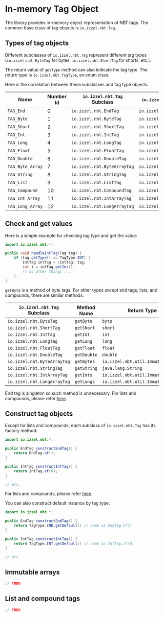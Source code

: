 # In-memory Tag Object

The library provides in-memory object representation of NBT tags. The common base class of tag objects is `io.izzel.nbt.Tag`.

## Types of tag objects

Different subclasses of `io.izzel.nbt.Tag` represent different tag types (`io.izzel.nbt.ByteTag` for bytes, `io.izzel.nbt.ShortTag` for shorts, etc.).

The return value of `getType` method can also indicate the tag type. The return type is `io.izzel.nbt.TagType`, an enum class.

Here is the correlation between these subclasses and tag type objects:

| Name             | Number Id | `io.izzel.nbt.Tag` Subclass  | `io.izzel.nbt.TagType` Instance   |
| ---------------- | --------- | ---------------------------- | --------------------------------- |
| `TAG_End`        | 0         | `io.izzel.nbt.EndTag`        | `io.izzel.nbt.TagType.END`        |
| `TAG_Byte`       | 1         | `io.izzel.nbt.ByteTag`       | `io.izzel.nbt.TagType.BYTE`       |
| `TAG_Short`      | 2         | `io.izzel.nbt.ShortTag`      | `io.izzel.nbt.TagType.SHORT`      |
| `TAG_Int`        | 3         | `io.izzel.nbt.IntTag`        | `io.izzel.nbt.TagType.INT`        |
| `TAG_Long`       | 4         | `io.izzel.nbt.LongTag`       | `io.izzel.nbt.TagType.LONG`       |
| `TAG_Float`      | 5         | `io.izzel.nbt.FloatTag`      | `io.izzel.nbt.TagType.FLOAT`      |
| `TAG_Double`     | 6         | `io.izzel.nbt.DoubleTag`     | `io.izzel.nbt.TagType.DOUBLE`     |
| `TAG_Byte_Array` | 7         | `io.izzel.nbt.ByteArrayTag`  | `io.izzel.nbt.TagType.BYTE_ARRAY` |
| `TAG_String`     | 8         | `io.izzel.nbt.StringTag`     | `io.izzel.nbt.TagType.STRING`     |
| `TAG_List`       | 9         | `io.izzel.nbt.ListTag`       | `io.izzel.nbt.TagType.LIST`       |
| `TAG_Compound`   | 10        | `io.izzel.nbt.CompoundTag`   | `io.izzel.nbt.TagType.COMPOUND`   |
| `TAG_Int_Array`  | 11        | `io.izzel.nbt.IntArrayTag`   | `io.izzel.nbt.TagType.INT_ARRAY`  |
| `TAG_Long_Array` | 12        | `io.izzel.nbt.LongArrayTag`  | `io.izzel.nbt.TagType.LONG_ARRAY` |

## Check and get values

Here is a simple example for checking tag type and get the value:

```java
import io.izzel.nbt.*;

public void handleIntTag(Tag tag) {
    if (tag.getType() == TagType.INT) {
        IntTag intTag = (IntTag) tag;
        int i = intTag.getInt();
        // do other things ...
    }
}
```

`getByte` is a method of byte tags. For other types except end tags, lists, and compounds, there are similar methods:

| `io.izzel.nbt.Tag` Subclass  | Method Name  | Return Type                        |
| ---------------------------- | ------------ | ---------------------------------- |
| `io.izzel.nbt.ByteTag`       | `getByte`    | `byte`                             |
| `io.izzel.nbt.ShortTag`      | `getShort`   | `short`                            |
| `io.izzel.nbt.IntTag`        | `getInt`     | `int`                              |
| `io.izzel.nbt.LongTag`       | `getLong`    | `long`                             |
| `io.izzel.nbt.FloatTag`      | `getFloat`   | `float`                            |
| `io.izzel.nbt.DoubleTag`     | `getDouble`  | `double`                           |
| `io.izzel.nbt.ByteArrayTag`  | `getBytes`   | `io.izzel.nbt.util.ImmutableBytes` |
| `io.izzel.nbt.StringTag`     | `getString`  | `java.lang.String`                 |
| `io.izzel.nbt.IntArrayTag`   | `getInts`    | `io.izzel.nbt.util.ImmutableInts`  |
| `io.izzel.nbt.LongArrayTag`  | `getLongs`   | `io.izzel.nbt.util.ImmutableLongs` |

End tag is singleton so such method is unnecessary. For lists and compounds, please refer [here](#list-and-compound-tags).

## Construct tag objects

Except for lists and compounds, each subclass of `io.izzel.nbt.Tag` has its factory method:

```java
import io.izzel.nbt.*;

public EndTag constructEndTag() {
    return EndTag.of();
}

public IntTag constructIntTag() {
    return IntTag.of(0);
}

// etc.
```

For lists and compounds, please refer [here](#list-and-compound-tags).

You can also construct default instance by tag type:

```java
import io.izzel.nbt.*;

public EndTag constructEndTag() {
    return TagType.END.getDefault() // same as EndTag.of()
}

public IntTag constructIntTag() {
    return TagType.INT.getDefault() // same as IntTag.of(0)
}

// etc.
```

## Immutable arrays

```java
// TODO
```

## List and compound tags

```java
// TODO
```
